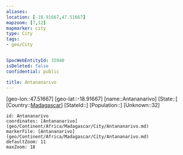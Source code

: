 ```yaml
---
aliases: 
location: [-18.91667,47.51667]
mapzoom: [7,12] 
mapmarker: city 
type: City
tags:
- geo/City


SpocWebEntityId: 35940
isDeleted: false
confidential: public

title: Antananarivo
---
```

[geo-lon::47.51667]
[geo-lat::-18.91667]
[name::Antananarivo]
[State::]
[Country::[Madagascar](geo/Continent/Africa/Madagascar.md)]
[StateId::]
[Population::]
[Unknown::32]


```leaflet
id: Antananarivo
coordinates: [Antananarivo](geo/Continent/Africa/Madagascar/City/Antananarivo.md)
markerFile: [Antananarivo](geo/Continent/Africa/Madagascar/City/Antananarivo.md)
defaultZoom: 11 
maxZoom: 18
```


